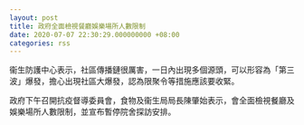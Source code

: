 ```yaml
---
layout: post
title: 政府全面檢視餐廳娛樂場所人數限制
date: 2020-07-07 22:30:29.000000000 +08:00
categories: rss
---
```


衞生防護中心表示，社區傳播鏈很厲害，一日內出現多個源頭，可以形容為「第三波」爆發，擔心出現社區大爆發，認為限聚令等措施應該要收緊。

政府下午召開抗疫督導委員會，食物及衞生局局長陳肇始表示，會全面檢視餐廳及娛樂場所人數限制，並宣布暫停院舍探訪安排。
